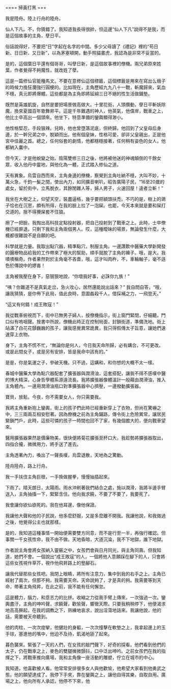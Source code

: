 ==== 掃黃打黑 ===

我是陸舟。陸上行舟的陸舟。

仙人下凡。不，你猜錯了。我知道我長得很帥，但這邊“仙人下凡”說得不是我，而是這個故事的主角，孽日平。

俗話說得好，不要把“日”字起在名字的中間。多少父母讀了《禮記》裡的“苟日新、日日新、又日新”，以為茅塞頓開，動手照貓畫虎，我認為是非常不妥當的。

是的，這個葉日平還有個哥哥，叫孽日新，是這個故事裡的僚機。兩兄弟原來姓葉，作者覺得不夠魔性，就改姓了孽。

這是一篇修仙官能種馬文。不要在意修仙這個標籤，這個標籤是用來在寫出么蛾子的時候力挽狂瀾強行圓梗的。比如現在，主角歷經九九八十一戰，斬魔歸來，氣血不穩，真元即將爆體。這些都是為主角即將延綿三日不絕的性生活做鋪墊。

既然是英雄凱旋，自然是要把場景做高做大。十里花街，人頭攢動，孽日平斬妖除魔，換來夏國百年歌舞昇平。這是千年難遇的神人，他英氣，他偉岸，戰車之上，他比士卒高出一個頭來。他坐下，特意準備的鑾輿顯得渺小。

他性格堅忍，手段狠辣。兒時，他也曾墮落泥底，但終歸，他回到了父皇母后身邊，於一幹兄弟之中，脫穎而出。他有個皇妹，性格可愛，卻非父皇親出，正是他宮中佳麗之首。總之，任何俗套的劇情，他都穩穩接著，任何稍有姿色的女人，他都納入囊中。

但今天，才是他蛻變之始。陰陽雙修三日之後，他將被他迷的神魂顛倒的千餘女眾，收入他丹中靈地，與他化為一體，正式踏入修仙之道。

天有異象。烏雲自西而來，主角身邊的僚機，察覺到主角吐納不穩，大叫不妙，十萬火急，千鈞一髮之間，使出內力，如同擴音喇叭，昭告廣陽子民，“16至20歲的處女，留於街中，立馬脫衣，其餘閒雜人等，婦人男子，火速回屋！違者立斬！”

我坐在大樹之上，仰望天空，裝盡逼格，幾乎要把額頭扶禿。不巧的是，樹上的鴿子恰也在沉思，頗有所得，在我的臉上拉了一泡屎。也罷，今天本來就是要和屎打交道的。捨不得攪屎套不住狼。

擦了一把臉，我掏出高科技定點投射器，把自己投射到了戰車之上。此時，士卒僚機已經屏退，只剩下我和主角兩個男人。哎，這種曖昧的場景，無論發生什麼，大概都很難說不是自願的吧。

科學就是力量。我取出點穴器，精準點穴，制服主角。一邊讚歎中醫藥大學新開發的醫療物品給我的工作帶來了極大的幫助，順手就脫了主角的褲子。哦，是大。我嘖嘖稱奇。作者果然對於主角毫不吝嗇，哦，這才叫肉杵，不，車輪軸子，毫不遜色於傳說中的嫪毐！

主角被我壓在身下，惡狠狠地說，“你壞我好事，必誅你九族！”

“咦？你難道不是真氣走岔，急火攻心，居然還能說出話來？” 我自問自答，“哦，讓我猜猜，是你佈下此局，值此良時，意圖姦殺千人，借採補之力，一飛登天。”

“這又有何錯！成王敗寇！”

我從戰車俯視而下，街中已無男子婦人，按僚機指示，街上窗門緊閉，仔細聽，門口似有嗚咽聲。按書中所說，僚機此時正在控制局面，封鎖街道，準備洗地。街上站滿了白花花顫巍巍的孩子，讓我感覺異常詭異，我只得假傳太子旨意，讓她們速速穿上衣物。

身下，主角不慌不忙，“無論你是何人，今日我天命所歸，必有媾合，不可更改。或是此間女子，或是另有安排，皆是我命中該有的。”

是是，你是氣運之子，參破天機。只不過，這媾和，和你想的大概不太一樣。

春城中醫藥大學為點穴器配套了擴張器與潤滑油，這套搭配，讓我不得不感嘆中醫的博大精深，心身哲學體系源遠流長。我將擴張器像體溫計一般藉由潤滑油，推入主角體內。一邊用潤滑油瓶口對準擴張器中心擠壓，一邊撥動擴張器。

寶貝，放鬆。今夜，你不需要女人，你只需要我。

我將主角重新抱上鑾輿，街上的孩子們此時已經重新穿上了衣物，但尚在驚嚇之中，三三兩兩互相安慰著。因為僚機之前為主角鋪路，傳令街上危險異常，讓居民緊鎖門戶，此時，這些可憐的孩子一時間也回不了家，有幾個膽大的，便向戰車望來。

醫用擴張器果然是價廉物美，很快便將菊花擴張至杯口大，我趁勢將擴張器取出，四指合攏，微微用力，將手送了進去。

主角透著內力，喚出了一聲長嘆，烏雲退散，天地為之驚動。

陸舟陸舟，路上行舟。

我一手扶住主角巨根，一手換做握拳，慢慢抽插起來。

下雨了。晴天朗日，太陽雨。雨水沖刷著我們結合之處，施以潤滑，我將半邊手臂送入，主角抽搐一下，緊緊含住。他向我求饒，不要了不要了，我要死了。

我會讓你欲仙欲死的。我在他耳邊，像他保證。

我讓他大聲和他的子民說，他多麼舒服，又是多麼離不開我。我讓他說，和我做過之後，他覺得公主也就那樣。

是的，我知道這種事情一開始便需要雙方同意，而不是行至一半，再強行確認。但事關一千女孩性命，我不由不做。天地昏暗，大道沉淪，我不下地獄，誰下地獄。

作者說主角會將女孩納入靈竅之中，女孩們會與日月同光，與主角同壽。但我知道，她們不會。一個說出“成王敗寇”的人，一個將他人意願踩在腳下的人，只會將這些女孩視作草芥，視作他飛昇路上的墊腳石。

讓我代替那些女孩吧。我閉上眼睛，將所有注意力，集中到我的右手之上。主角已經射了兩次，但那不夠。我需要天命。天命說夠了，才是真的夠。我需要等到天命，帶著主角飛昇，在此之前，我不能有任何懈怠。

這是體力，腦力，和意志力的比拼。收縮之力從我手臂上傳來，一次強過一次。鑾輿盡汙，主角的呻吟聲，求饒聲，歡愉聲，響徹天際。只要我稍稍停下，他便渴求地高高撅起，在我的調教之下，熟練地哀求，說出淫蕩地話來。我讓他說，他的話，需要被天命聽到。

他的肉柱，一次次痙攣，他健壯的身軀，一次次撞擊在軟墊之上，我拿起邊上的玉手球，塞進他的嘴中，他迫不及待，飢渴地舔了起來。

暮色襲來。緊張了一天的人們，在女孩的敲門聲下，好奇的探看。他們看到他們的太子，仍在戰車之上，麥色的雙腿微微顫抖，口中泛出呻吟。之前女孩們在我的指揮之下，將戰車推向廣場，我和主角像一座活動的雕塑，佇立在城市的中心。

我知道，他喜歡被人看。他常常安排很多女人與他歡愉，他希望大家看到他勇武之態。他的願望達成了。我停下手來，靠在鑾輿之上，讓他自得其樂，自取自用。廣場之上，他向所有人承認，他停不下來，他
